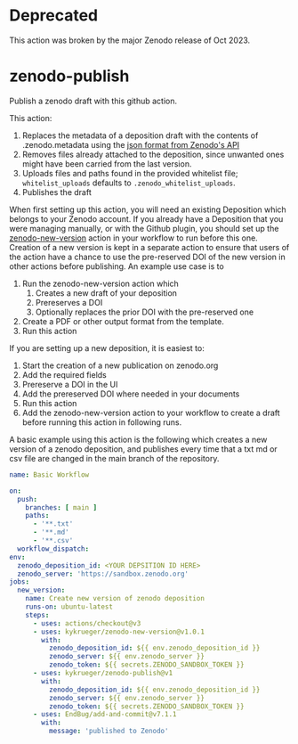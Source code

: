 # Deprecated
This action was broken by the major Zenodo release of Oct 2023.

# zenodo-publish
Publish a zenodo draft with this github action.

This action:

1. Replaces the metadata of a deposition draft with the contents of .zenodo.metadata using the [json format from Zenodo's API](https://developers.zenodo.org/#deposit-metadata)
1. Removes files already attached to the deposition, since unwanted ones might have been carried from the last version.
1. Uploads files and paths found in the provided whitelist file; `whitelist_uploads` defaults to `.zenodo_whitelist_uploads`.
1. Publishes the draft

When first setting up this action, you will need an existing Deposition which belongs to your Zenodo account.
If you already have a Deposition that you were managing manually, or with the Github plugin, you should set up the [zenodo-new-version](https://github.com/kykrueger/zenodo-new-version) action in your workflow to run before this one. Creation of a new version is kept in a separate action to ensure that users of the action have a chance to use the pre-reserved DOI of the new version in other actions before publishing. An example use case is to 
1. Run the zenodo-new-version action which
    1. Creates a new draft of your deposition
    1. Prereserves a DOI
    1. Optionally replaces the prior DOI with the pre-reserved one
1. Create a PDF or other output format from the template.
1. Run this action

If you are setting up a new deposition, it is easiest to:
1. Start the creation of a new publication on zenodo.org
1. Add the required fields
1. Prereserve a DOI in the UI
1. Add the prereserved DOI where needed in your documents
1. Run this action
1. Add the zenodo-new-version action to your workflow to create a draft before running this action in following runs.

A basic example using this action is the following which creates a new version of a zenodo deposition, and publishes every time that a txt md or csv file are changed in the main branch of the repository.
``` yaml
name: Basic Workflow

on:
  push:
    branches: [ main ]
    paths:
      - '**.txt'
      - '**.md'
      - '**.csv'
  workflow_dispatch:
env:
  zenodo_deposition_id: <YOUR DEPSITION ID HERE>
  zenodo_server: 'https://sandbox.zenodo.org'
jobs:
  new_version:
    name: Create new version of zenodo deposition
    runs-on: ubuntu-latest
    steps:
      - uses: actions/checkout@v3
      - uses: kykrueger/zenodo-new-version@v1.0.1
        with:
          zenodo_deposition_id: ${{ env.zenodo_deposition_id }}
          zenodo_server: ${{ env.zenodo_server }}
          zenodo_token: ${{ secrets.ZENODO_SANDBOX_TOKEN }}
      - uses: kykrueger/zenodo-publish@v1
        with:
          zenodo_deposition_id: ${{ env.zenodo_deposition_id }}
          zenodo_server: ${{ env.zenodo_server }}
          zenodo_token: ${{ secrets.ZENODO_SANDBOX_TOKEN }}
      - uses: EndBug/add-and-commit@v7.1.1
        with:
          message: 'published to Zenodo'
```
